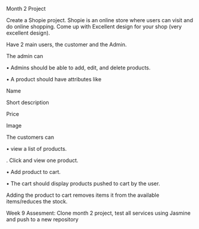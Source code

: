 Month 2 Project

Create a Shopie project. Shopie is an online store where users can visit and do online shopping. Come up with Excellent design for your shop (very excellent design).

Have 2 main users, the customer and the Admin.

The admin can

• Admins should be able to add, edit, and delete products.

• A product should have attributes like

Name

Short description

Price

Image

The customers can

• view a list of products.

. Click and view one product.

• Add product to cart.

• The cart should display products pushed to cart by the user.

Adding the product to cart removes items it from the available items/reduces the stock.


Week 9 Assesment: Clone month 2 project, test all services using Jasmine and push to a new repository 
